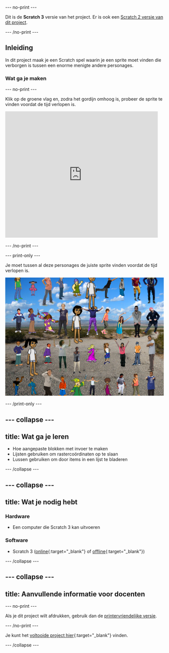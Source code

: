 --- no-print ---

Dit is de **Scratch 3** versie van het project. Er is ook een [Scratch 2 versie van dit project](https://projects.raspberrypi.org/nl-NL/projects/lineup-scratch2).

--- /no-print ---

## Inleiding

In dit project maak je een Scratch spel waarin je een sprite moet vinden die verborgen is tussen een enorme menigte andere personages.

### Wat ga je maken

--- no-print ---

Klik op de groene vlag en, zodra het gordijn omhoog is, probeer de sprite te vinden voordat de tijd verlopen is.

<div class="scratch-preview">
  <iframe allowtransparency="true" width="485" height="402" src="https://scratch.mit.edu/projects/embed/385596557/?autostart=false" frameborder="0" scrolling="no"></iframe>
</div>

--- /no-print ---

--- print-only ---

Je moet tussen al deze personages de juiste sprite vinden voordat de tijd verlopen is.

![etalage](images/showcase.png)

--- /print-only ---

--- collapse ---
---
title: Wat ga je leren
---

+ Hoe aangepaste blokken met invoer te maken
+ Lijsten gebruiken om rastercoördinaten op te slaan
+ Lussen gebruiken om door items in een lijst te bladeren

--- /collapse ---

--- collapse ---
---
title: Wat je nodig hebt
---

### Hardware

+ Een computer die Scratch 3 kan uitvoeren

### Software

+ Scratch 3 ([online](https://rpf.io/scratchon){:target="_blank"} of [offline](https://rpf.io/scratchoff){:target="_blank"})

--- /collapse ---

--- collapse ---
---
title: Aanvullende informatie voor docenten
---

--- no-print ---

Als je dit project wilt afdrukken, gebruik dan de [printervriendelijke versie](https://projects.raspberrypi.org/nl-NL/projects/lineup/print).

--- /no-print ---

Je kunt het [voltooide project hier](https://rpf.io/p/nl-NL/lineup-get){:target="_blank"} vinden.

--- /collapse ---
